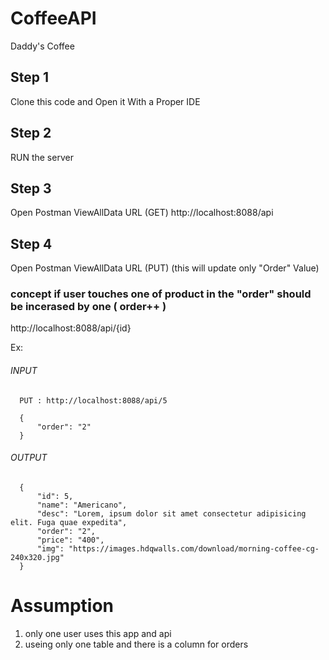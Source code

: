 # CoffeeAPI
Daddy's Coffee

## Step 1
Clone this code and Open it With a Proper IDE

## Step 2
RUN the server

## Step 3
Open Postman
ViewAllData URL (GET)
http://localhost:8088/api


## Step 4
Open Postman
ViewAllData URL (PUT)
(this will update only "Order" Value)
### concept if user touches one of product in the "order" should be incerased by one ( order++ ) 
http://localhost:8088/api/{id}

Ex:
###### INPUT
      PUT : http://localhost:8088/api/5

      {
          "order": "2"
      }
      

###### OUTPUT

      {
          "id": 5,
          "name": "Americano",
          "desc": "Lorem, ipsum dolor sit amet consectetur adipisicing elit. Fuga quae expedita",
          "order": "2",
          "price": "400",
          "img": "https://images.hdqwalls.com/download/morning-coffee-cg-240x320.jpg"
      }
      
      
# Assumption
1. only one user uses this app and api
2. useing only one table and there is a column for orders
      
